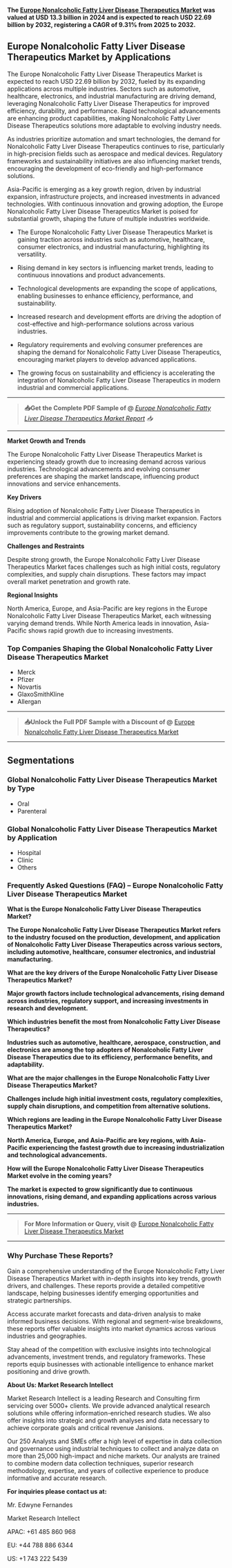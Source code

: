 <p><strong>The <a href="https://www.marketresearchintellect.com/download-sample/?rid=1014419&amp;utm_source=Pulse-April-Europe&amp;utm_medium=852">Europe Nonalcoholic Fatty Liver Disease Therapeutics Market</a> was valued at USD 13.3 billion in 2024 and is expected to reach USD 22.69 billion by 2032, registering a CAGR of 9.31% from 2025 to 2032.</strong></p><h2>Europe Nonalcoholic Fatty Liver Disease Therapeutics Market by Applications&nbsp;</h2><p><p>The Europe Nonalcoholic Fatty Liver Disease Therapeutics Market is expected to reach USD 22.69 billion by 2032, fueled by its expanding applications across multiple industries. Sectors such as automotive, healthcare, electronics, and industrial manufacturing are driving demand, leveraging Nonalcoholic Fatty Liver Disease Therapeutics for improved efficiency, durability, and performance. Rapid technological advancements are enhancing product capabilities, making Nonalcoholic Fatty Liver Disease Therapeutics solutions more adaptable to evolving industry needs.</p><p>As industries prioritize automation and smart technologies, the demand for Nonalcoholic Fatty Liver Disease Therapeutics continues to rise, particularly in high-precision fields such as aerospace and medical devices. Regulatory frameworks and sustainability initiatives are also influencing market trends, encouraging the development of eco-friendly and high-performance solutions.</p><p>Asia-Pacific is emerging as a key growth region, driven by industrial expansion, infrastructure projects, and increased investments in advanced technologies. With continuous innovation and growing adoption, the Europe Nonalcoholic Fatty Liver Disease Therapeutics Market is poised for substantial growth, shaping the future of multiple industries worldwide.</p></p><ul><li><p>The Europe Nonalcoholic Fatty Liver Disease Therapeutics Market is gaining traction across industries such as automotive, healthcare, consumer electronics, and industrial manufacturing, highlighting its versatility.</p></li><li><p>Rising demand in key sectors is influencing market trends, leading to continuous innovations and product advancements.</p></li><li><p>Technological developments are expanding the scope of applications, enabling businesses to enhance efficiency, performance, and sustainability.</p></li><li><p>Increased research and development efforts are driving the adoption of cost-effective and high-performance solutions across various industries.</p></li><li><p>Regulatory requirements and evolving consumer preferences are shaping the demand for Nonalcoholic Fatty Liver Disease Therapeutics, encouraging market players to develop advanced applications.</p></li><li><p>The growing focus on sustainability and efficiency is accelerating the integration of Nonalcoholic Fatty Liver Disease Therapeutics in modern industrial and commercial applications.</p></li></ul><hr /><blockquote><p><strong><span class="font-[700]">📥Get the Complete PDF Sample of @ </span></strong><em><span class="font-[700]"><a href="https://www.marketresearchintellect.com/download-sample/?rid=1014419&amp;utm_source=Pulse-April-Europe&amp;utm_medium=852" target="_blank" data-tracking-control-name="article-ssr-frontend-pulse_little-text-block" data-tracking-will-navigate="" data-test-link="">Europe Nonalcoholic Fatty Liver Disease Therapeutics Market Report</a>&nbsp;📥</span></em></p></blockquote><hr /><p class="" data-start="77" data-end="360"><strong data-start="77" data-end="105">Market Growth and Trends</strong></p><p class="" data-start="77" data-end="360">The Europe Nonalcoholic Fatty Liver Disease Therapeutics Market is experiencing steady growth due to increasing demand across various industries. Technological advancements and evolving consumer preferences are shaping the market landscape, influencing product innovations and service enhancements.</p><p class="" data-start="362" data-end="606"><strong data-start="362" data-end="377">Key Drivers</strong></p><p class="" data-start="362" data-end="606">Rising adoption of Nonalcoholic Fatty Liver Disease Therapeutics in industrial and commercial applications is driving market expansion. Factors such as regulatory support, sustainability concerns, and efficiency improvements contribute to the growing market demand.</p><p class="" data-start="608" data-end="849"><strong data-start="608" data-end="637">Challenges and Restraints</strong></p><p class="" data-start="608" data-end="849">Despite strong growth, the Europe Nonalcoholic Fatty Liver Disease Therapeutics Market faces challenges such as high initial costs, regulatory complexities, and supply chain disruptions. These factors may impact overall market penetration and growth rate.</p><p class="" data-start="851" data-end="1095"><strong data-start="851" data-end="872">Regional Insights</strong></p><p class="" data-start="851" data-end="1095">North America, Europe, and Asia-Pacific are key regions in the Europe Nonalcoholic Fatty Liver Disease Therapeutics Market, each witnessing varying demand trends. While North America leads in innovation, Asia-Pacific shows rapid growth due to increasing investments.</p><p><h3>Top Companies Shaping the Global Nonalcoholic Fatty Liver Disease Therapeutics Market </h3><ul><li>Merck</li><li>Pfizer</li><li>Novartis</li><li>GlaxoSmithKline</li><li>Allergan</li></ul></p><hr /><blockquote><p><strong>📥Unlock the Full PDF Sample with a Discount of @</strong> <a href="https://www.marketresearchintellect.com/ask-for-discount/?rid=1014419&amp;utm_source=Pulse-April-Europe&amp;utm_medium=852">Europe Nonalcoholic Fatty Liver Disease Therapeutics Market</a></p></blockquote><hr /><p><h2>Segmentations</h2><h3>Global Nonalcoholic Fatty Liver Disease Therapeutics Market by Type</h3><ul><li>Oral</li><li>Parenteral</li></ul><h3>Global Nonalcoholic Fatty Liver Disease Therapeutics Market by Application</h3><ul><li>Hospital</li><li>Clinic</li><li>Others</li></ul></p><h3><strong>Frequently Asked Questions (FAQ) &ndash; Europe Nonalcoholic Fatty Liver Disease Therapeutics Market</strong></h3><p><strong>What is the Europe Nonalcoholic Fatty Liver Disease Therapeutics Market?</strong></p><p><strong>The Europe Nonalcoholic Fatty Liver Disease Therapeutics Market refers to the industry focused on the production, development, and application of Nonalcoholic Fatty Liver Disease Therapeutics across various sectors, including automotive, healthcare, consumer electronics, and industrial manufacturing.</strong></p><p><strong>What are the key drivers of the Europe Nonalcoholic Fatty Liver Disease Therapeutics Market?</strong></p><p><strong>Major growth factors include technological advancements, rising demand across industries, regulatory support, and increasing investments in research and development.</strong></p><p><strong>Which industries benefit the most from Nonalcoholic Fatty Liver Disease Therapeutics?</strong></p><p><strong>Industries such as automotive, healthcare, aerospace, construction, and electronics are among the top adopters of Nonalcoholic Fatty Liver Disease Therapeutics due to its efficiency, performance benefits, and adaptability.</strong></p><p><strong>What are the major challenges in the Europe Nonalcoholic Fatty Liver Disease Therapeutics Market?</strong></p><p><strong>Challenges include high initial investment costs, regulatory complexities, supply chain disruptions, and competition from alternative solutions.</strong></p><p><strong>Which regions are leading in the Europe Nonalcoholic Fatty Liver Disease Therapeutics Market?</strong></p><p><strong>North America, Europe, and Asia-Pacific are key regions, with Asia-Pacific experiencing the fastest growth due to increasing industrialization and technological advancements.</strong></p><p><strong>How will the Europe Nonalcoholic Fatty Liver Disease Therapeutics Market evolve in the coming years?</strong></p><p><strong>The market is expected to grow significantly due to continuous innovations, rising demand, and expanding applications across various industries.</strong></p><hr /><blockquote><p><span class="font-[700]"><strong>For More Information or Query, visit&nbsp;@</strong>&nbsp;</span><span class="font-[700]"><a href="https://www.marketresearchintellect.com/product/global-nonalcoholic-fatty-liver-disease-therapeutics-market/?utm_source=Linkedin&utm_medium=852" target="_blank" data-tracking-control-name="article-ssr-frontend-pulse_little-text-block" data-tracking-will-navigate="" data-test-link="">Europe Nonalcoholic Fatty Liver Disease Therapeutics Market</a></span></p></blockquote><hr /><h3><strong data-start="0" data-end="31">Why Purchase These Reports?</strong></h3><p class="" data-start="35" data-end="297">Gain a comprehensive understanding of the Europe Nonalcoholic Fatty Liver Disease Therapeutics Market with in-depth insights into key trends, growth drivers, and challenges. These reports provide a detailed competitive landscape, helping businesses identify emerging opportunities and strategic partnerships.</p><p class="" data-start="299" data-end="540">Access accurate market forecasts and data-driven analysis to make informed business decisions. With regional and segment-wise breakdowns, these reports offer valuable insights into market dynamics across various industries and geographies.</p><p class="" data-start="542" data-end="784">Stay ahead of the competition with exclusive insights into technological advancements, investment trends, and regulatory frameworks. These reports equip businesses with actionable intelligence to enhance market positioning and drive growth.</p><p><strong><span class="font-[700]">About Us: Market Research Intellect</span></strong></p><p><span class="">Market Research Intellect is a leading Research and Consulting firm servicing over 5000+ clients. We provide advanced analytical research solutions while offering information-enriched research studies.&nbsp;</span>We also offer insights into strategic and growth analyses and data necessary to achieve corporate goals and critical revenue Janisions.</p><p><span class="">Our 250 Analysts and SMEs offer a high level of expertise in data collection and governance using industrial techniques to collect and analyze data on more than 25,000 high-impact and niche markets. Our analysts are trained to combine modern data collection techniques, superior research methodology, expertise, and years of collective experience to produce informative and accurate research.</span></p><p><strong>For inquiries please contact us at:</strong></p><p>Mr. Edwyne Fernandes</p><p>Market Research Intellect</p><p>APAC: +61 485 860 968</p><p>EU: +44 788 886 6344</p><p>US: +1 743 222 5439</p>